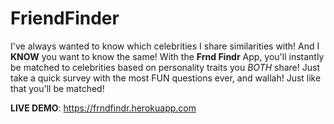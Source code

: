 # FriendFinder
I've always wanted to know which celebrities I share similarities with! And I <b>KNOW</b> you want to know the same! With the <strong>Frnd Findr</strong> App, you'll instantly be matched to celebrities based on personality traits you <em>BOTH</em> share! Just take a quick survey with the most FUN questions ever, and wallah! Just like that you'll be matched!

<strong>LIVE DEMO</strong>: https://frndfindr.herokuapp.com
